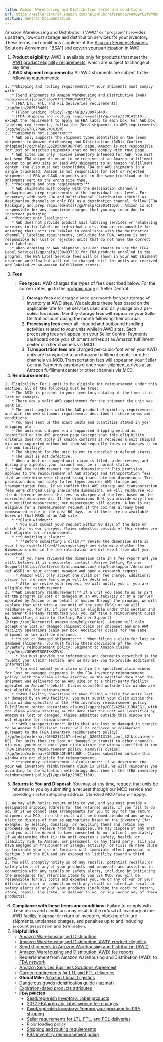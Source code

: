 ```yaml
---
title: Amazon Warehousing and Distribution terms and conditions
url: https://sellercentral.amazon.com/help/hub/reference/GHV89YC29VWN6SBM
section: General Documentation
---
```


Amazon Warehousing and Distribution ("AWD" or "program") provides upstream,
low-cost storage and distribution services for your inventory. These terms and
conditions supplement the [Amazon Services Business Solutions
Agreement](/gp/help/G1791) ("BSA") and govern your participation in AWD

  

  1. **Product eligibility:** AWD is available only for products that meet the [AWD product eligibility requirements](/gp/help/GGTMT4PTMUMHDS6B), which are subject to change at any time.
  2. **AWD shipment requirements:** All AWD shipments are subject to the following requirements:  

    1. **Shipping and routing requirements:** Your shipments must comply with:
       * [Send shipments to Amazon Warehousing and Distribution (AWD) requirements](/gp/help/GTPL7PGKU7WUKJSW)
       * [FBA LTL, FTL, and FCL deliveries requirements](/gp/help/200978400)
       * [Floor Loading Policy](/gp/help/200978440)
       * [FBA shipping and routing requirements](/gp/help/200141510), except the requirement to apply an FBA label to each box. For AWD box labeling requirements, follow the [Send shipments to AWD requirements](/gp/help/GTPL7PGKU7WUKJSW).
    2. **Shipments not supported:**
       * AWD only supports the shipment types identified on the [Send shipments to Amazon Warehousing and Distribution (AWD): Confirm shipping](/gp/help/GQ6ZR5KNWKRBPT4M) page. Amazon is not responsible for lost or rejected shipments that do not comply with that page.
       * AWD sites can only receive inventory intended for AWD. You must not send FBA shipments meant to be received at an Amazon fulfillment center to an AWD site or send AWD shipments to an Amazon fulfillment center. You also must not consolidate FBA and AWD shipments in a single truckload. Amazon is not responsible for lost or rejected shipments if FBA and AWD shipments are in the same truckload or for shipments sent to the wrong site type.
    3. **Packaging and prep requirements:**
       * AWD shipments must comply with the destination channel’s packaging and prep requirements at the individual unit level. For inventory with both FBA and Multi-Channel Distribution ("MCD") as destination channels or only FBA as a destination channel, follow [FBA Packaging and prep requirements](/gp/help/G200141500). Amazon is not responsible for any downstream charges that you may incur due to incorrect packaging.
    4. **Product unit labeling:**
       * AWD does not provide product unit labeling services or relabeling services to fix labels on individual units. You are responsible for ensuring that units are labeled in compliance with the destination channel’s labeling requirements, including for FBA. Amazon is not responsible for lost or rejected units that do not have the correct unit labeling.
       * When creating an AWD shipment, you can choose to use the [FBA Label Service](/gp/help/200483750) for FBA products enrolled in the program. The FBA Label Service fees will be shown in your AWD shipment creation workflow but will not be charged until the units are received and labeled at an Amazon fulfillment center.
  3. **Fees**
     * **Fee types:** AWD charges the types of fees described below. For the current rates, go to the [program page](https://sellercentral.amazon.com/asdn/about?ref=esp_asdn#learn-service) in Seller Central.  

       1. **Storage fees** are charged once per month for your storage of inventory at AWD sites. We calculate these fees based on the applicable rate for the services used and daily usage on a per-cubic-foot basis. Monthly storage fees will appear on your Seller Central account during the month following their accrual.
       2. **Processing fees** cover all inbound and outbound handling activities related to your units while in AWD sites. Such processing fees will appear on your Seller Central Payments dashboard once your shipment arrives at an Amazon fulfillment center or other channels via MCD.
       3. **Transportation fees** are charged per-cubic-foot when your AWD units are transported to an Amazon fulfillment center or other channels via MCD. Transportation fees will appear on your Seller Central Payments dashboard once your shipment arrives at an Amazon fulfillment center or other channels via MCD.
  4. **Reimbursements:**   

    1. Eligibility: For a unit to be eligible for reimbursement under this section, all of the following must be true: 
       * The ASIN is present in your inventory catalog at the time it is lost or damaged.
       * There was a valid AWD appointment for the shipment the unit was sent in.
       * The unit complies with the AWD product eligibility requirements and with the AWD shipment requirements described in these terms and conditions.
       * You have sent us the exact units and quantities stated in your shipping plan.
       * The unit was shipped via a supported shipping method as identified on the AWD program page (except that this eligibility criteria does not apply if Amazon confirms it received a unit shipped via an unsupported method but then subsequently loses or damages it in the AWD facility).
       * The shipment for the unit is not in canceled or deleted status.
       * The unit is not defective.
       * When a lost or damaged unit claim is filed, under review, and during any appeals, your account must be in normal status.
    2. **AWD fee reimbursement for box dimensions:** This provision applies to the reimbursement of AWD storage and transportation fees that we determine were charged using inaccurate box dimensions. This provision does not apply to fee types besides AWD storage and transportation fees. If we confirm that AWD storage and transportation fees were charged using inaccurate dimensions, we will reimburse you the difference between the fees as charged and the fees based on the corrected measurements. If the dimensions that you provide vary from our verified measurement, our measurement will govern. A box is not eligible for a remeasurement request if the box has already been remeasured twice in the past 60 days, or if there are no available boxes of that MSKU at an AWD site.
       * **Claim window:**
         * You must submit your request within 90 days of the date on which the fee was charged. Claims submitted outside of this window are not eligible for reimbursement.
       * **Submitting a claim:**
         * **Before submitting a claim,** review the dimension data in your [fee reports](/awd/fee/reporting) and determine whether the dimensions used in the fee calculation are different from what you expected.
         * If you have reviewed the dimension data in a fee report and you still believe it is inaccurate, contact [Amazon Selling Partner Support](https://sellercentral.amazon.com/help/hub/support/describe?ref_ASSR) or your account manager and open a research request.
         * Amazon will only accept one claim per fee charge. Additional claims for the same fee charge will be declined.
         * After we review your request, we will notify you if you are eligible for reimbursement.
    3. **AWD inventory reimbursement:** If a unit you send to us as part of the program is lost or damaged at an AWD facility or by a carrier operated by Amazon or on behalf of Amazon through the program, we will replace that unit with a new unit of the same FNSKU or we will reimburse you for it. If your unit is eligible under this section and we haven’t already reimbursed you, you can file a reimbursement claim by submitting a case to [Selling Partner Support](https://sellercentral.amazon.com/help/center). Amazon will only accept one lost or damaged shipment claim per shipment and one AWD facility operations claim per box. Additional claims for the same shipment or box will be declined.
       * **Lost or damaged shipments:** : When filing a claim for lost or damaged shipments, you must follow these provisions of the [FBA inventory reimbursement policy: Shipment to Amazon claims](/gp/help/GEYPWTSQRTXXXMVB): 
         * You must provide the information and documents described in the "Submit your Claim" section, and we may ask you to provide additional information.
         * You must submit your claim within the specified claim window for lost or damaged shipments in the FBA inventory reimbursement policy, with the claim window starting on the verified date that the shipment was delivered to an AWD site or to a third-party facility operated on Amazon’s behalf. Claims submitted outside this window are not eligible for reimbursement.
       * **AWD facility operations:** When filing a claim for units lost or damaged by an AWD facility, you must submit your claim within the claim window specified in the [FBA inventory reimbursement policy: Fulfillment center operations claims](/gp/help/GGEV4254LJJ9BAEG), with the claim window starting on the date that the unit was identified by Amazon as lost or damaged. Claims submitted outside this window are not eligible for reimbursement.
       * **AWD transportation:** Units that are lost or damaged in transit to an Amazon fulfillment center will be replaced or reimbursed pursuant to the [FBA inventory reimbursement policy](/gp/help/external/G200213130?ref=efph_G200213130_cont_521&locale=en-US). For units that are lost or damaged in transit to other channels via MCD, you must submit your claim within the window specified in the [FBA inventory reimbursement policy: Removals claims](/gp/help/external/G9ZB3H4DP4H72U6R). Claims submitted outside this window are not eligible for reimbursement.
       * **Inventory reimbursement calculation:** If we determine that your AWD inventory reimbursement claim is valid, we will reimburse you according to the valuation methodology described in the [FBA inventory reimbursement policy](/gp/help/200213130).
  5. **Returns to You and Disposal:** You may, at any time, request that units be returned to you by submitting a request through our MCD service and providing a return shipping address. Standard MCD fees will apply.  

    1. We may with notice return units to you, and you must provide a designated shipping address for the returned units. If you fail to do so, or if we cannot make arrangements for you to pay for the return shipment via MCD, then the units will be deemed abandoned and we may elect to dispose of them as appropriate based on the inventory (for example, by selling, donating, or recycling them) and retain any proceeds we may receive from the disposal. We may dispose of any unit (and you will be deemed to have consented to our action) immediately if we determine that (i) the unit creates a safety, health, or liability risk to Amazon, our personnel, or any third party; (ii) you have engaged in fraudulent or illegal activity; or (iii) we have cause to terminate your use of Services with immediate effect pursuant to Section 3 of the BSA and are exposed to liability toward a third party.
    2. You will promptly notify us of any recalls, potential recalls, or safety alerts of any of your products and cooperate and assist us in connection with any recalls or safety alerts, including by initiating the procedures for returning items to you via MCD. You will be responsible for all costs and expenses you, we or any of our or your Affiliates incur in connection with any recall or potential recall or safety alerts of any of your products (including the costs to return, store, repair, liquidate, or deliver to you or any vendor any of these products).
  6. **Compliance with these terms and conditions:** Failure to comply with these terms and conditions may result in the refusal of inventory at the AWD facility, disposal or return of inventory, blocking of future shipments, unplanned charges, and penalties up to and including account suspension and termination.
  7. **Helpful links**
     * [Amazon Warehousing and Distribution](https://sellercentral.amazon.com/asdn/about#learn-service)
     * [Amazon Warehousing and Distribution (AWD) product eligibility](/gp/help/GGTMT4PTMUMHDS6B)
     * [Send shipments to Amazon Warehousing and Distribution (AWD)](/gp/help/GTPL7PGKU7WUKJSW)
     * [Amazon Warehousing and Distribution (AWD) fee reports](/gp/help/GPB467PZW3AZC4V3)
     * [Replenishment from Amazon Warehousing and Distribution (AWD) to FBA network](/gp/help/GKH7ASMAL93YECBF)
     * [Amazon Services Business Solutions Agreement](/gp/help/G47071)
     * [Carrier requirements for LTL and FTL deliveries](/gp/help/G200978420)
     * **Global Mile:** [Amazon Global Logistics](/gp/help/202187670)
     * [Dangerous goods identification guide (hazmat)](/gp/help/201003400)
     * [Expiration-dated products attributes](/gp/help/P9264YV9UQ8VGMH)
     * **FBA policies**
       * [Send/replenish inventory: Label products](/gp/help/G201021860)
       * [2022 FBA prep and label service fee changes](/gp/help/G57TN3DR3CKVQ9AS)
       * [Send/replenish inventory: Prepare your products for FBA shipping](/gp/help/G201021850)
       * [Seller requirements for LTL, FTL, and FCL deliveries](/gp/help/200978400)
       * [Floor loading policy](/gp/help/200978440)
       * [Shipping and routing requirements](/gp/help/200141510)
       * [FBA inventory reimbursement policy](/gp/help/G200213130)

